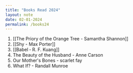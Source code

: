 ```yaml
---
title: "Books Read 2024"
layout: note
date: 02-01-2024
permalink: /books24
---
```

1. [[The Priory of the Orange Tree - Samantha Shannon]]
2. [[Shy - Max Porter]]
3. [[Babel ‐ R. F. Kuang]]
4. The Beauty of the Husband - Anne Carson
5. Our Mother's Bones - scarlet fay
6. What If? - Randall Munroe
